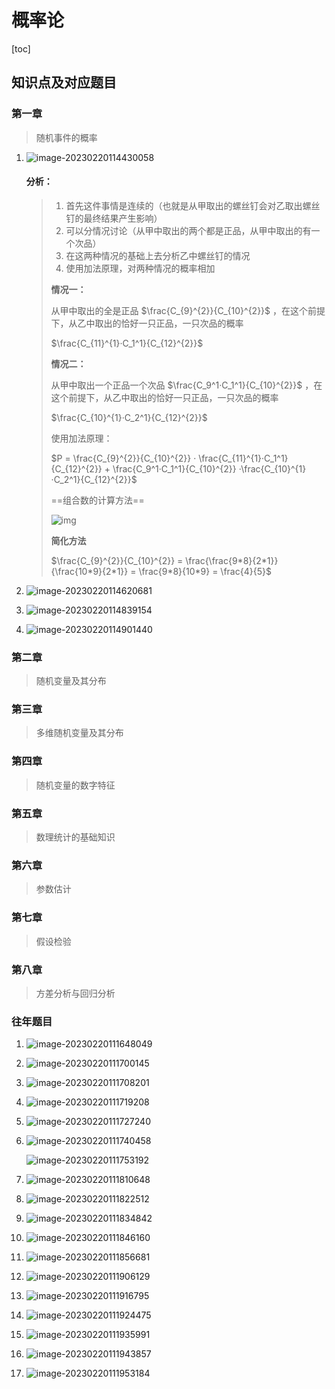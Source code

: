 # 概率论

[toc]



## 知识点及对应题目

### 第一章

> 随机事件的概率

1. ![image-20230220114430058](../../../resource/image-20230220114430058.png)

   #### 分析：

   > 1. 首先这件事情是连续的（也就是从甲取出的螺丝钉会对乙取出螺丝钉的最终结果产生影响）
   > 2. 可以分情况讨论（从甲中取出的两个都是正品，从甲中取出的有一个次品）
   > 3. 在这两种情况的基础上去分析乙中螺丝钉的情况
   > 4. 使用加法原理，对两种情况的概率相加
   >
   > **情况一：**
   >
   > 从甲中取出的全是正品 $\frac{C_{9}^{2}}{C_{10}^{2}}$ ，在这个前提下，从乙中取出的恰好一只正品，一只次品的概率
   >
   > $\frac{C_{11}^{1}·C_1^1}{C_{12}^{2}}$ 
   >
   > **情况二：**
   >
   > 从甲中取出一个正品一个次品 $\frac{C_9^1·C_1^1}{C_{10}^{2}}$ ，在这个前提下，从乙中取出的恰好一只正品，一只次品的概率
   >
   > $\frac{C_{10}^{1}·C_2^1}{C_{12}^{2}}$ 
   >
   > 使用加法原理：
   >
   > $P = \frac{C_{9}^{2}}{C_{10}^{2}} · \frac{C_{11}^{1}·C_1^1}{C_{12}^{2}} + \frac{C_9^1·C_1^1}{C_{10}^{2}} ·\frac{C_{10}^{1}·C_2^1}{C_{12}^{2}}$
   >
   > ==组合数的计算方法==
   >
   > ![img](../../../resource/webp.webp)
   >
   > **简化方法**
   >
   > $\frac{C_{9}^{2}}{C_{10}^{2}} = \frac{\frac{9*8}{2*1}}{\frac{10*9}{2*1}} = \frac{9*8}{10*9} = \frac{4}{5}$ 

2. ![image-20230220114620681](../../../resource/image-20230220114620681.png)

3. ![image-20230220114839154](../../../resource/image-20230220114839154.png)

4. ![image-20230220114901440](../../../resource/image-20230220114901440.png)

### 第二章

> 随机变量及其分布

### 第三章

> 多维随机变量及其分布

### 第四章

> 随机变量的数字特征

### 第五章

> 数理统计的基础知识

### 第六章

> 参数估计

### 第七章

> 假设检验

### 第八章

> 方差分析与回归分析



### 往年题目

1. ![image-20230220111648049](../../../resource/image-20230220111648049.png)

2. ![image-20230220111700145](../../../resource/image-20230220111700145.png)

3. ![image-20230220111708201](../../../resource/image-20230220111708201.png)

4. ![image-20230220111719208](../../../resource/image-20230220111719208.png)

5. ![image-20230220111727240](../../../resource/image-20230220111727240.png)

6. ![image-20230220111740458](../../../resource/image-20230220111740458.png)

   ![image-20230220111753192](../../../resource/image-20230220111753192.png) 

7. ![image-20230220111810648](../../../resource/image-20230220111810648.png)

8. ![image-20230220111822512](../../../resource/image-20230220111822512.png)

9. ![image-20230220111834842](../../../resource/image-20230220111834842.png)

10. ![image-20230220111846160](../../../resource/image-20230220111846160.png)

11. ![image-20230220111856681](../../../resource/image-20230220111856681.png)

12. ![image-20230220111906129](../../../resource/image-20230220111906129.png)

13. ![image-20230220111916795](../../../resource/image-20230220111916795.png)

14. ![image-20230220111924475](../../../resource/image-20230220111924475.png)

15. ![image-20230220111935991](../../../resource/image-20230220111935991.png)

16. ![image-20230220111943857](../../../resource/image-20230220111943857.png)

17. ![image-20230220111953184](../../../resource/image-20230220111953184.png)



